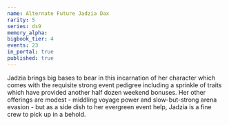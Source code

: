 ```yaml
---
name: Alternate Future Jadzia Dax
rarity: 5
series: ds9
memory_alpha:
bigbook_tier: 4
events: 23
in_portal: true
published: true
---
```


Jadzia brings big bases to bear in this incarnation of her character which comes with the requisite strong event pedigree including a sprinkle of traits which have provided another half dozen weekend bonuses. Her other offerings are modest - middling voyage power and slow-but-strong arena evasion - but as a side dish to her evergreen event help, Jadzia is a fine crew to pick up in a behold.
